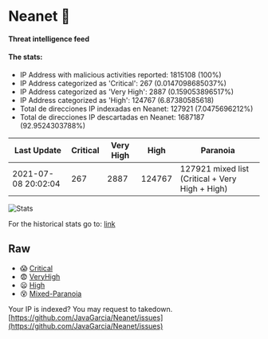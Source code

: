 # Neanet :hocho:
#### Threat intelligence feed
#### The stats:

- IP Address with malicious activities reported: 1815108 (100%)
- IP Address categorized as 'Critical':  267 (0.0147098685037%)
- IP Address categorized as 'Very High':  2887 (0.159053896517%)
- IP Address categorized as 'High':  124767 (6.87380585618)
- Total de direcciones IP indexadas en Neanet:  127921 (7.0475696212%)
- Total de direcciones IP descartadas en Neanet:  1687187 (92.9524303788%)

| Last Update | Critical | Very High | High | Paranoia |
| --- | --- | --- | --- | --- |
| 2021-07-08 20:02:04 | 267 | 2887 | 124767 | 127921 mixed list (Critical + Very High + High)|

![Stats](https://docs.google.com/spreadsheets/d/e/2PACX-1vSnaNMIXVabIpDJjufMlzH7poXnshF3mgd8Is1g9ytUEzVsP5my4Trn8f-xkoLLQ38xpL3HtmUexLo6/pubchart?oid=501124687&format=image)

For the historical stats go to: [link](/stats.csv)
## Raw
- :scream: [Critical](https://raw.githubusercontent.com/JavaGarcia/Neanet/master/blacklists/neanet_critical.txt)
- :fearful: [VeryHigh](https://raw.githubusercontent.com/JavaGarcia/Neanet/master/blacklists/neanet_veryHigh.txtt)
- :frowning: [High](https://raw.githubusercontent.com/JavaGarcia/Neanet/master/blacklists/neanet_high.txt)
- :dizzy_face: [Mixed-Paranoia](https://raw.githubusercontent.com/JavaGarcia/Neanet/master/blacklists/neanet_all.txt)


Your IP is indexed? You may request to takedown. [https://github.com/JavaGarcia/Neanet/issues](https://github.com/JavaGarcia/Neanet/issues)








































































































































































































































































































































































































































































































































































































































































































































































































































































































































































































































































































































































































































































































































































































































































































































































































































































































































































































































































































































































































































































































































































































































































































































































































































































































































































































































































































































































































































































































































































































































































































































































































































































































































































































































































































































































































































































































































































































































































































































































































































































































































































































































































































































































































































































































































































































































































































































































































































































































































































































































































































































































































































































































































































































































































































































































































































































































































































































































































































































































































































































































































































































































































































































































































































































































































































































































































































































































































































































































































































































































































































































































































































































































































































































































































































































































































































































